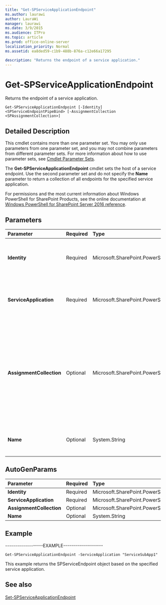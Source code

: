 ```yaml
---
title: "Get-SPServiceApplicationEndpoint"
ms.author: laurawi
author: LauraWi
manager: laurawi
ms.date: 3/9/2015
ms.audience: ITPro
ms.topic: article
ms.prod: office-online-server
localization_priority: Normal
ms.assetid: ea8ded59-c1b9-488b-876a-c12e66a17295

description: "Returns the endpoint of a service application."
---
```


# Get-SPServiceApplicationEndpoint

Returns the endpoint of a service application.
  
```
Get-SPServiceApplicationEndpoint [-Identity] <SPServiceEndpointPipeBind> [-AssignmentCollection <SPAssignmentCollection>]
```

## Detailed Description

This cmdlet contains more than one parameter set. You may only use parameters from one parameter set, and you may not combine parameters from different parameter sets. For more information about how to use parameter sets, see [Cmdlet Parameter Sets](https://go.microsoft.com/fwlink/?LinkID=187810).
  
The **Get-SPServiceApplicationEndpoint** cmdlet sets the host of a service endpoint. Use the second parameter set and do not specify the **Name** parameter to return a collection of all endpoints for the specified service application. 
  
For permissions and the most current information about Windows PowerShell for SharePoint Products, see the online documentation at [Windows PowerShell for SharePoint Server 2016 reference](https://go.microsoft.com/fwlink/p/?LinkId=671715).
  
## Parameters

|**Parameter**|**Required**|**Type**|**Description**|
|:-----|:-----|:-----|:-----|
|**Identity** <br/> |Required  <br/> |Microsoft.SharePoint.PowerShell.SPServiceEndpointPipeBind  <br/> |Specifies the service endpoint to get.  <br/> The type must be a valid GUID, in the form 12345678-90ab-cdef-1234-567890bcdefgh; a valid URI of an endpoint address, in the form http://sitename:8003/servicemodelsamples/service; or an instance of a valid **SPServiceEndpoint** object.  <br/> |
|**ServiceApplication** <br/> |Required  <br/> |Microsoft.SharePoint.PowerShell.SPServiceApplicationPipeBind  <br/> |Specifies the service application to update.  <br/> The type must be a valid GUID, in the form 12345678-90ab-cdef-1234-567890bcdefgh; a valid name of a subscription settings service application (for example, SubscriptionSettingsApp1); or an instance of a valid **SPServiceApplication** object.  <br/> |
|**AssignmentCollection** <br/> |Optional  <br/> |Microsoft.SharePoint.PowerShell.SPAssignmentCollection  <br/> |Manages objects for the purpose of proper disposal. Use of objects, such as **SPWeb** or **SPSite**, can use large amounts of memory and use of these objects in Windows PowerShell scripts requires proper memory management. Using the **SPAssignment** object, you can assign objects to a variable and dispose of the objects after they are needed to free up memory. When **SPWeb**, **SPSite**, or **SPSiteAdministration** objects are used, the objects are automatically disposed of if an assignment collection or the **Global** parameter is not used.  <br/> > [!NOTE]> When the **Global** parameter is used, all objects are contained in the global store. If objects are not immediately used, or disposed of by using the **Stop-SPAssignment** command, an out-of-memory scenario can occur.           |
|**Name** <br/> |Optional  <br/> |System.String  <br/> |Specifies the name of the service application endpoint.  <br/> The type must be a valid name of an service application endpoint; for example, SvcAppEndpoint1.  <br/> |
   
## AutoGenParams

|**Parameter**|**Required**|**Type**|**Description**|
|:-----|:-----|:-----|:-----|
|**Identity** <br/> |Required  <br/> |Microsoft.SharePoint.PowerShell.SPServiceEndpointPipeBind  <br/> ||
|**ServiceApplication** <br/> |Required  <br/> |Microsoft.SharePoint.PowerShell.SPServiceApplicationPipeBind  <br/> ||
|**AssignmentCollection** <br/> |Optional  <br/> |Microsoft.SharePoint.PowerShell.SPAssignmentCollection  <br/> ||
|**Name** <br/> |Optional  <br/> |System.String  <br/> ||
   
## Example

-------------------EXAMPLE--------------------
  
```
Get-SPServiceApplicationEndpoint -ServiceApplication "ServiceSubApp1"
```

This example returns the SPServiceEndpoint object based on the specified service application.
  
## See also

#### 

[Set-SPServiceApplicationEndpoint](set-spserviceapplicationendpoint.md)


